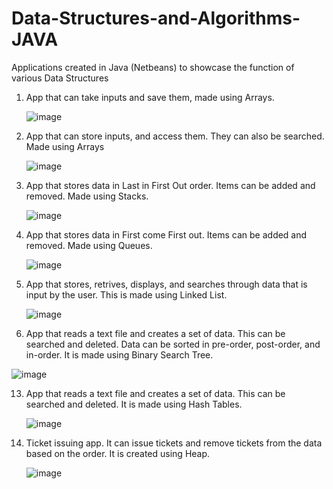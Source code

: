 # Data-Structures-and-Algorithms-JAVA
Applications created in Java (Netbeans) to showcase the function of various Data Structures


1. App that can take inputs and save them, made using Arrays.
   
   ![image](https://github.com/lochana-dineth/Data-Structures-and-Algorithms-JAVA/assets/30839724/4c0130d1-42f7-4241-802e-fee1e91f12c5)


3. App that can store inputs, and access them. They can also be searched. Made using Arrays
   
   ![image](https://github.com/lochana-dineth/Data-Structures-and-Algorithms-JAVA/assets/30839724/a1fe06d9-009d-4d89-a1b3-6fe20b20faa5)


5. App that stores data in Last in First Out order. Items can be added and removed. Made using Stacks.
   
   ![image](https://github.com/lochana-dineth/Data-Structures-and-Algorithms-JAVA/assets/30839724/5ca3be5f-b958-498b-ba63-193f59faa55d)

   
7. App that stores data in First come First out. Items can be added and removed. Made using Queues.
   
   ![image](https://github.com/lochana-dineth/Data-Structures-and-Algorithms-JAVA/assets/30839724/5142b516-6936-482d-8fac-3c4ede3d6067)


9. App that stores, retrives, displays, and searches through data that is input by the user. This is made using Linked List.
    
   ![image](https://github.com/lochana-dineth/Data-Structures-and-Algorithms-JAVA/assets/30839724/e035ef3e-8c46-44f7-84cf-db8084194f2c)


11. App that reads a text file and creates a set of data. This can be searched and deleted. Data can be sorted in pre-order, post-order, and in-order. It is made using Binary Search Tree.
    
   ![image](https://github.com/lochana-dineth/Data-Structures-and-Algorithms-JAVA/assets/30839724/463467fa-a05f-4d31-be40-6477757813b1)


13. App that reads a text file and creates a set of data. This can be searched and deleted. It is made using Hash Tables.
    
    ![image](https://github.com/lochana-dineth/Data-Structures-and-Algorithms-JAVA/assets/30839724/378a3a6f-f07e-4130-b175-189da1620135)


15. Ticket issuing app. It can issue tickets and remove tickets from the data based on the order. It is created using Heap.
    
    ![image](https://github.com/lochana-dineth/Data-Structures-and-Algorithms-JAVA/assets/30839724/e511660b-9e9a-41bf-baaf-09319552af2e)

